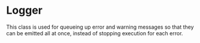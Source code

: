 # Logger

This class is used for queueing up error and warning messages so that they can
be emitted all at once, instead of stopping execution for each error.
